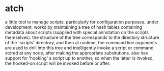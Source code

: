 atch
====

a little tool to manage scripts, particularly for configuration purposes. under development. works by maintaining a tree of hash tables containing metadata about scripts (supplied with special annotation on the scripts themselves). the structure of the tree corresponds to the directory structure of the 'scripts' directory, and then at runtime, the command line arguments are used to drill into this tree and intelligently invoke a script or command stored at any node, after making the appropriate subsitutions. also has support for 'hooking' a script up to another, so when the latter is invoked, the hooked-on script will be invoked before or after.
